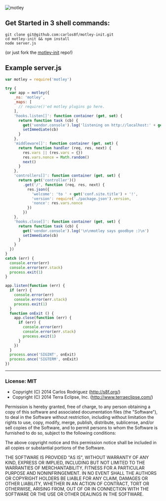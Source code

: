 ![motley](https://raw.github.com/carlos8f/motley/master/assets/motley-full.png)

## Get Started in 3 shell commands:

```
git clone git@github.com:carlos8f/motley-init.git
cd motley-init && npm install
node server.js
```

(or just fork the [motley-init](https://github.com/carlos8f/motley-init) repo!)

## Example server.js

```js
var motley = require('motley')

try {
  var app = motley({
    _ns: 'motley',
    _maps: [
      // require()'ed motley plugins go here.
    ],
    'hooks.listen[]': function container (get, set) {
      return function task (cb) {
        get('vendor.console').log('listening on http://localhost:' + get('site.server').address().port + '/')
        setImmediate(cb)
      }
    },
    'middleware[]': function container (get, set) {
      return function handler (req, res, next) {
        res.vars || (res.vars = {})
        res.vars.nonce = Math.random()
        next()
      }
    },
    'controllers[]': function container (get, set) {
      return get('controller')()
        .get('/', function (req, res, next) {
          res.json({
            'welcome': 'to ' + get('conf.site.title') + '!',
            'version': require('./package.json').version,
            'nonce': res.vars.nonce
          })
        })
    },
    'hooks.close[]': function container (get, set) {
      return function task (cb) {
        get('vendor.console').log('\n\nmotley says goodbye :)\n')
        setImmediate(cb)
      }
    }
  })
}
catch (err) {
  console.error(err)
  console.error(err.stack)
  process.exit(1)
}

app.listen(function (err) {
  if (err) {
    console.error(err)
    console.error(err.stack)
    process.exit(1)
  }
  function onExit () {
    app.close(function (err) {
      if (err) {
        console.error(err)
        console.error(err.stack)
        process.exit(1)
      }
    })
  }
  process.once('SIGINT', onExit)
  process.once('SIGTERM', onExit)
})
```

- - -

### License: MIT

- Copyright (C) 2014 Carlos Rodriguez (http://s8f.org/)
- Copyright (C) 2014 Terra Eclipse, Inc. (http://www.terraeclipse.com/)

Permission is hereby granted, free of charge, to any person obtaining a copy
of this software and associated documentation files (the &quot;Software&quot;), to deal
in the Software without restriction, including without limitation the rights
to use, copy, modify, merge, publish, distribute, sublicense, and/or sell
copies of the Software, and to permit persons to whom the Software is furnished
to do so, subject to the following conditions:

The above copyright notice and this permission notice shall be included in
all copies or substantial portions of the Software.

THE SOFTWARE IS PROVIDED &quot;AS IS&quot;, WITHOUT WARRANTY OF ANY KIND, EXPRESS OR
IMPLIED, INCLUDING BUT NOT LIMITED TO THE WARRANTIES OF MERCHANTABILITY,
FITNESS FOR A PARTICULAR PURPOSE AND NONINFRINGEMENT. IN NO EVENT SHALL THE
AUTHORS OR COPYRIGHT HOLDERS BE LIABLE FOR ANY CLAIM, DAMAGES OR OTHER
LIABILITY, WHETHER IN AN ACTION OF CONTRACT, TORT OR OTHERWISE, ARISING FROM,
OUT OF OR IN CONNECTION WITH THE SOFTWARE OR THE USE OR OTHER DEALINGS IN THE
SOFTWARE.
